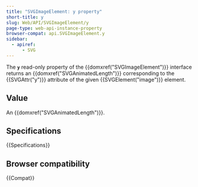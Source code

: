 ```yaml
---
title: "SVGImageElement: y property"
short-title: y
slug: Web/API/SVGImageElement/y
page-type: web-api-instance-property
browser-compat: api.SVGImageElement.y
sidebar:
  - apiref:
      - SVG
---
```


The **`y`** read-only property of the
{{domxref("SVGImageElement")}} interface returns an {{domxref("SVGAnimatedLength")}}
corresponding to the {{SVGAttr("y")}} attribute of the given {{SVGElement("image")}}
element.

## Value

An {{domxref("SVGAnimatedLength")}}.

## Specifications

{{Specifications}}

## Browser compatibility

{{Compat}}
